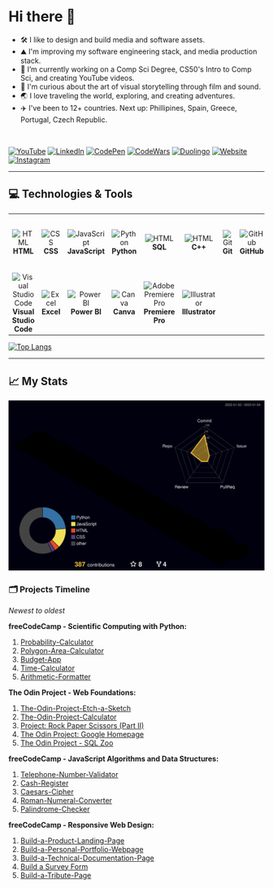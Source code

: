 

# Hi there 👋

- :hammer_and_wrench: I like to design and build media and software assets.
- 	:mountain: I'm improving my software engineering stack, and media production stack. 
- 🌱 I’m currently working on a Comp Sci Degree, CS50's Intro to Comp Sci, and creating YouTube videos. 
-	:movie_camera: I'm curious about the art of visual storytelling through film and sound.
- :earth_asia: I love traveling the world, exploring, and creating adventures.  
- :airplane: I've been to 12+ countries. Next up: Phillipines, Spain, Greece, Portugal, Czech Republic.

<br>

[![YouTube](https://img.shields.io/badge/YouTube-%20-b0c4de)](https://www.youtube.com/user/iVuDang)
[![LinkedIn](https://img.shields.io/badge/LinkedIn-%20-b0c4de)](https://www.linkedin.com/in/ivudang/)
[![CodePen](https://img.shields.io/badge/CodePen-%20-b0c4de)](https://codepen.io/iVuDang)
[![CodeWars](https://img.shields.io/badge/CodeWars-%20-b0c4de)](https://www.codewars.com/users/iVuDang)
[![Duolingo](https://img.shields.io/badge/Duolingo-%20-b0c4de)](https://www.duolingo.com/profile/ivudang)
[![Website](https://img.shields.io/badge/Website-%20-b0c4de)](https://www.ivudang.com/)
[![Instagram](https://img.shields.io/badge/Instagram-%20-b0c4de)](https://www.instagram.com/ivudang/)


- - - -

<!-- SKILLS TABLE AND ICONS --> 

## :computer: Technologies & Tools

<table>
  <tr> <!-- Start - Table Row 1 --> 
    <td align="center" height="108" width="108">
      <img
        src="https://cdn.jsdelivr.net/gh/devicons/devicon/icons/html5/html5-plain.svg"
        width="48"
        height="48"
        alt="HTML"
      />
      <br/> <strong> HTML </strong>
    </td>
    <td align="center" height="108" width="108">
      <img
        src="https://cdn.jsdelivr.net/gh/devicons/devicon/icons/css3/css3-plain.svg"
        width="48"
        height="48"
        alt="CSS"
      />
      <br/> <strong> CSS </strong>
    </td>
    <td align="center" height="108" width="108">
      <img
        src="https://cdn.jsdelivr.net/gh/devicons/devicon/icons/javascript/javascript-plain.svg"
        width="48"
        height="48"
        alt="JavaScript"
      />
      <br/> <strong> JavaScript </strong>
    </td>
    <td align="center" height="108" width="108">
      <img
        src="https://cdn.jsdelivr.net/gh/devicons/devicon/icons/python/python-original.svg"
        width="48"
        height="48"
        alt="Python""
      />
      <br/> <strong> Python </strong>
    </td>
    <td align="center" height="108" width="108">
      <img
        src="https://cdn.jsdelivr.net/gh/devicons/devicon/icons/mysql/mysql-original.svg"
        width="48"
        height="48"
        alt="HTML"
      />
      <br/> <strong> SQL </strong>
    </td>
    <td align="center" height="108" width="108">
      <img
        src="https://cdn.jsdelivr.net/gh/devicons/devicon/icons/cplusplus/cplusplus-original.svg"
        width="48"
        height="48"
        alt="HTML"
      />
      <br/> <strong> C++ </strong>
    </td>
    <td align="center" height="108" width="108">
      <img
        src="https://cdn.jsdelivr.net/gh/devicons/devicon/icons/git/git-original.svg"
        width="48"
        height="48"
        alt="Git"
      />
      <br /><strong> Git </strong>
    </td>
    <td align="center" height="108" width="108">
      <img
        src="https://cdn.jsdelivr.net/gh/devicons/devicon/icons/github/github-original.svg"
        width="48"
        height="48"
        alt="GitHub"
      />    
      <br /><strong> GitHub </strong>
    </td>
  </tr> <!-- End - Table Row 1 -->        
  <tr> <!-- Start Table Row 2 --> 
    <td align="center" height="108" width="108">
      <img
        src="https://cdn.jsdelivr.net/gh/devicons/devicon/icons/vscode/vscode-original.svg"
        width="48"
        height="48"
        alt="Visual Studio Code"
      />
      <br/> <strong> Visual Studio Code </strong>
    </td>
    <td align="center" height="108" width="108">
      <img
        src="https://github.com/sempostma/office365-icons/blob/master/svg/excel.svg"
        width="48"
        height="48"
        alt="Excel"
      />
      <br/> <strong> Excel </strong>
    </td>   
    <td align="center" height="108" width="108">
      <img
        src="https://github.com/microsoft/PowerBI-Icons/blob/main/SVG/Power-BI.svg"
        width="48"
        height="48"
        alt="Power BI"
      />
      <br/> <strong> Power BI </strong>
    </td>   
    <td align="center" height="108" width="108">
      <img
        src="https://cdn.jsdelivr.net/gh/devicons/devicon/icons/canva/canva-original.svg"
        width="48"
        height="48"
        alt="Canva"
      />
      <br/> <strong> Canva </strong>
    </td>              
    <td align="center" height="108" width="108">
      <img
        src="https://cdn.jsdelivr.net/gh/devicons/devicon/icons/premierepro/premierepro-original.svg"
        width="48"
        height="48"
        alt="Adobe Premiere Pro"
      />
      <br/> <strong> Premiere Pro </strong>
    </td>          
    <td align="center" height="108" width="108">
      <img
        src="https://cdn.jsdelivr.net/gh/devicons/devicon/icons/illustrator/illustrator-line.svg"
        width="48"
        height="48"
        alt="Illustrator"
      />
      <br/> <strong> Illustrator </strong>
    </td>  
  </tr>  <!-- End - Table Row 2 -->              
</table>  

                         
<!-- TOP LANGUAGES BAR --> 
[![Top Langs](https://github-readme-stats.vercel.app/api/top-langs/?username=iVuDang&layout=compact&theme=react)](https://github.com/anuraghazra/github-readme-stats)

- - - -

<!-- 3D ANIMATED GIT CONTRIBUTION DATA BARS  -->
## :chart_with_upwards_trend: My Stats
![](./profile-3d-contrib/profile-night-rainbow.svg)


                         
<!-- PROJECTS TIMELINE / COLLECTIONS / LISTING  -->
### :card_index_dividers: Projects Timeline 
*Newest to oldest*
                         
<strong> freeCodeCamp - Scientific Computing with Python: </strong>
1. [Probability-Calculator](https://github.com/iVuDang/freeCodeCamp-Probability-Calculator)
2. [Polygon-Area-Calculator](https://github.com/iVuDang/freeCodeCamp-Polygon-Area-Calculator)
3. [Budget-App](https://github.com/iVuDang/freeCodeCamp-Budget-App)
4. [Time-Calculator](https://github.com/iVuDang/freeCodeCamp-Time-Calculator)                   
5. [Arithmetic-Formatter](https://github.com/iVuDang/freeCodeCamp-Arithmetic-Formatter)                

<strong> The Odin Project - Web Foundations: </strong>
1. [The-Odin-Project-Etch-a-Sketch](https://github.com/iVuDang/The-Odin-Project-Etch-a-Sketch)  
2. [The-Odin-Project-Calculator](https://github.com/iVuDang/The-Odin-Project-Calculator)
3. [Project: Rock Paper Scissors (Part II)](https://github.com/iVuDang/The-Odin-Project-Rock-Paper-Scissors)                 
4. [The Odin Project: Google Homepage](https://github.com/iVuDang/The-Odin-Project-Google-Homepage)
5.  [The Odin Project - SQL Zoo](https://github.com/iVuDang/The-Odin-Project-SQL-Zoo-SELECT-FROM-WHERE)                      
                         
<strong> freeCodeCamp - JavaScript Algorithms and Data Structures: </strong>
1. [Telephone-Number-Validator](https://github.com/iVuDang/freeCodeCamp-Telephone-Number-Validator)
2. [Cash-Register](https://github.com/iVuDang/freeCodeCamp-Cash-Register)    
3. [Caesars-Cipher](https://github.com/iVuDang/freeCodeCamp-Caesars-Cipher)   
4. [Roman-Numeral-Converter](https://github.com/iVuDang/freeCodeCamp-Roman-Numeral-Converter)   
5. [Palindrome-Checker](https://github.com/iVuDang/freeCodeCamp-Palindrome-Checker) 
                               
<strong> freeCodeCamp - Responsive Web Design: </strong>    
1. [Build-a-Product-Landing-Page](https://github.com/iVuDang/freeCodeCamp-Build-a-Product-Landing-Page)
2. [Build-a-Personal-Portfolio-Webpage](https://github.com/iVuDang/freeCodeCamp-Build-a-Personal-Portfolio-Webpage)
3.  [Build-a-Technical-Documentation-Page](https://github.com/iVuDang/freeCodeCamp-Build-a-Technical-Documentation-Page)
4.  [Build a Survey Form](https://github.com/iVuDang/freeCodeCamp-Build-a-Survey-Form)
5.  [Build-a-Tribute-Page](https://github.com/iVuDang/freeCodeCamp-Build-a-Tribute-Page)
                                              
        
                         
<!--
**iVuDang/iVuDang** is a ✨ _special_ ✨ repository because its `README.md` (this file) appears on your GitHub profile.

- 🔭 I’m currently working on ...
- 🌱 I’m currently learning C++
- 👯 I’m looking to collaborate on ...
- 🤔 I’m looking for help with ...
- 💬 Ask me about ...
- 📫 How to reach me: ...
- 😄 
- ⚡ Fun fact: ...


Themes:
react
github_dark
algolia

:airplane:
:world_map:
:earth_asia:
-->

                         
<!--
RESOURCES
https://devicon.dev/

https://github.com/anuraghazra/github-readme-stats

https://github.com/marketplace/actions/github-profile-3d-contrib
https://github.com/yoshi389111/github-profile-3d-contrib

https://shields.io/

https://dev.to/envoy_/150-badges-for-github-pnk
                         
https://github.com/vn7n24fzkq/github-profile-summary-cards

                         

SVG SKILL ICONS ADD LATER:
SOFTWARE
https://cdn.jsdelivr.net/gh/devicons/devicon/icons/react/react-original.svg
https://cdn.jsdelivr.net/gh/devicons/devicon/icons/pandas/pandas-original.svg
https://cdn.jsdelivr.net/gh/devicons/devicon/icons/numpy/numpy-original.svg
https://cdn.jsdelivr.net/gh/devicons/devicon/icons/nodejs/nodejs-original.svg
https://cdn.jsdelivr.net/gh/devicons/devicon/icons/mongodb/mongodb-original.svg     
https://cdn.jsdelivr.net/gh/devicons/devicon/icons/django/django-plain.svg
https://cdn.jsdelivr.net/gh/devicons/devicon/icons/mysql/mysql-original.svg
https://cdn.jsdelivr.net/gh/devicons/devicon/icons/tensorflow/tensorflow-original.svg
https://cdn.jsdelivr.net/gh/devicons/devicon/icons/postgresql/postgresql-original.svg
https://cdn.jsdelivr.net/gh/devicons/devicon/icons/matlab/matlab-original.svg
                                                                  
                                
MEDIA
https://cdn.jsdelivr.net/gh/devicons/devicon/icons/photoshop/photoshop-plain.svg
https://cdn.jsdelivr.net/gh/devicons/devicon/icons/xd/xd-plain.svg
                                
                                        
SVG SOCIAL MEDIA 
https://cdn.jsdelivr.net/gh/devicons/devicon/icons/linkedin/linkedin-original.svg
https://cdn.jsdelivr.net/gh/devicons/devicon/icons/java/java-original.svg
https://cdn.jsdelivr.net/gh/devicons/devicon/icons/codepen/codepen-plain.svg
                
-->
                         
                         
